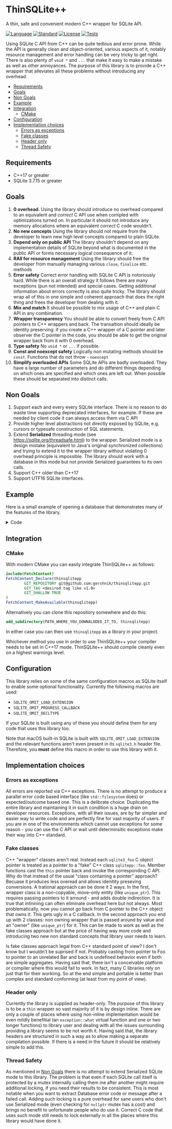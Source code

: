 #  ThinSQLite++

A thin, safe and convenient modern C++ wrapper for SQLite API.

[![Language](https://img.shields.io/badge/language-C++-blue.svg)](https://isocpp.org/)
[![Standard](https://img.shields.io/badge/C%2B%2B-17-blue.svg)](https://en.wikipedia.org/wiki/C%2B%2B#Standardization)
[![License](https://img.shields.io/badge/license-BSD-brightgreen.svg)](https://opensource.org/licenses/BSD-3-Clause)
[![Tests](https://github.com/gershnik/thinsqlitepp/actions/workflows/cmake.yml/badge.svg)](https://github.com/gershnik/thinsqlitepp/actions/workflows/cmake.yml)


Using SQLite C API from C++ can be quite tedious and error prone. While the API is generally clean and object-oriented, various aspects of it, notably resource management and error handling can be very tricky to get right. There is also plenty of `void *` and `...` that make it easy to make a mistake as well as other annoyances. The purpose of this library is to provide a C++ wrapper that alleviates all these problems without introducing any overhead.

<!-- TOC depthfrom:2 -->

- [Requirements](#requirements)
- [Goals](#goals)
- [Non Goals](#non-goals)
- [Example](#example)
- [Integration](#integration)
    - [CMake](#cmake)
- [Configuration](#configuration)
- [Implementation choices](#implementation-choices)
    - [Errors as exceptions](#errors-as-exceptions)
    - [Fake classes](#fake-classes)
    - [Header only](#header-only)
    - [Thread Safety](#thread-safety)

<!-- /TOC -->

## Requirements

* C++17 or greater
* SQLite 3.7.15 or greater

## Goals

1. **0 overhead**. Using the library should introduce no overhead compared to an equivalent and *correct* C API use when comipled with optimizations turned on. In particular it should not introduce any memory allocations where an equivalent *correct* C code wouldn't.
2. **No new concepts** Using the library should not require from the developer to learn new high level concepts compared to plain SQLite.   
3. **Depend only on public API** The library shouldn't depend on any implementation details of SQLite beyond what is documented in the public API or forms necessary logical consequence of it.
4. **RAII for resource management** Using the library should free the developer from manually managing various `close`, `finalize` etc. methods
5. **Error safety** Correct error handling with SQLite C API is notoriously hard. While there is an overall strategy it follows there are many exceptions (pun not intended) and special cases. Getting additional information about errors correctly is also quite tricky. The library should wrap all of this in one simple and coherent approach that does the right thing and frees the developer from dealing with it.
6. **Mix and match** It should be possible to mix usage of C++ and plain C API in any combination.
7. **Wrapper transparency** You should be able to convert freely from C API pointers to C++ wrappers and back. The transaltion should ideally be identity preserving: if you create a C++ wrapper of a C pointer and later observer the C pointer in the code, you should be able to get the original wrapper back from it with 0 overhead.
8. **Type safety** No `void *` or `...` if possible.
9. **Const and noexcept safety** Logically non mutating methods should be `const`. Functions that do not throw - `noexcept` 
10. **Simplify overloaded APIs** Some SQLite APIs are badly overloaded. They have a large number of parameters and do different things depending on which ones are specified and which ones are left out. When possible these should be separated into distinct calls.

## Non Goals

1. Support each and every every SQLite interface. There is no reason to do waste time supporting deprecated interfaces, for example. If these are needed by client code it can always access them via C API
2. Provide higher level abstractions not directly exposed by SQLite, e.g. cursors or typesafe construction of SQL statements.
3. Extend **Serialized** threading mode (see https://sqlite.org/threadsafe.html) to the wrapper. Serialized mode is a design mistake (equivalent to Java's original synchronized collections) and trying to extend it to the wrapper library without violating 0 overhead principle is impossible. The library should work with a database in this mode but not provide Serialized guarantees to its own calls.
4. Support C++ older than C++17
5. Support UTF16 SQLite interfaces. 

## Example

Here is a small example of opening a database that demonstrates many of the features of the library.

<details>
<summary>Code</summary>

```cpp

std::filesystem::path dbFolder = ...;

auto db = database::open((dbFolder / "database.db").string(),
                            SQLITE_OPEN_READWRITE |
                            SQLITE_OPEN_NOMUTEX |
                            SQLITE_OPEN_PRIVATECACHE);


db->config<SQLITE_DBCONFIG_ENABLE_LOAD_EXTENSION>(1, nullptr);
db->config<SQLITE_DBCONFIG_ENABLE_FKEY>(1, nullptr);

db->exec("PRAGMA journal_mode=WAL");

auto st = statement::create(*db, "PRAGMA user_version");
if (!st->step())
    throw std::runtime_error("No user_version in database");
auto version = st->column_value<int64_t>(0);

st = statement::create(*db, "SELECT value FROM metadata WHERE key = 'schemaHash'");
if (!st->step())
    throw std::runtime_error("No schema hash in database");
std::string schemaHash(st->column_value<std::string_view>(0));

if (schemaHash != g_dbSchemaHash)
    throw std::runtime_error("Database schema mismatch");

```

</details>

## Integration

### CMake

With modern CMake you can easily integrate ThinSQLite++ as follows:
```cmake
include(FetchContent)
FetchContent_Declare(thinsqlitepp
        GIT_REPOSITORY git@github.com:gershnik/thinsqlitepp.git
        GIT_TAG <desired tag like v1.0>
        GIT_SHALLOW TRUE
)
FetchContent_MakeAvailable(thinsqlitepp)
``` 
  
Alternatively you can clone this repository somewhere and do this:

```cmake
add_subdirectory(PATH_WHERE_YOU_DOWNALODED_IT_TO, thinsqlitepp)
```

In either case you can then use `thinsqlitepp` as a library in your project. 

Whichever method you use in order to use ThinSQLite++ your compiler needs to be set in C++17 mode. 
ThinSQLite++ should compile cleanly even on a highest warnings level. 

## Configuration

This library relies on some of the same configuration macros as SQLite itself to enable some optional functionality. Currently the following macros are used:

* `SQLITE_OMIT_LOAD_EXTENSION`
* `SQLITE_OMIT_PROGRESS_CALLBACK`
* `SQLITE_OMIT_DECLTYPE`

If your SQLite is built using any of these you should define them for any code that uses this library too.

Note that macOS built-in SQLite is built with `SQLITE_OMIT_LOAD_EXTENSION` and the relevant functions aren't even present in its `sqlite3.h` header file. Therefore, you **must** define this macro in order to use this library with it.


## Implementation choices

### Errors as exceptions

All errors are reported via C++ exceptions. There is no attempt to produce a parallel error code based interface (like `std::filesystem` does) or expected/outcome based one. This is a delibrate choice. Duplicating the entire library and maintaining it in such condition is a huge drain on developer resources. Exceptions, with all their issues, are by far simpler and easier way to write code and are perfectly fine for vast majority of users. If you are in one of the environments which cannot use exceptions for some reason - you can use the C API or wait until determinsitic exceptions make their way into C++ standard.

### Fake classes

C++ "wrapper" classes aren't real. Instead each `sqlite3_foo` C object pointer is treated as a pointer to a "fake" C++ class  `sqlitepp::foo`. Member functions cast the `this` pointer back and invoke the corresponding C API. Why do that instead of the usual "class containing a pointer" approach? Becuase it produces less overead and allows idenitity preseving conversions. A trational approach can be done it 2 ways. In the first, wrapper class is a non-copyable, move-only entity (like `unique_ptr`). This requires passing pointers to it arround  - and adds double indirection. It is true that inlinining can often eliminate overhead here but not always. Most problematically, now you cannot go back from C pointer to the C++ object that owns it. This gets ugly in a C callback. In the second approach you end up with 2 classes: non owning wrapper that is passed around by value and an "owner" (like `unique_ptr`) for it. This can be made to work as well as the fake classes approach but at the price of having way more code and introducing two new non standard concepts that library user needs to learn. 

Is fake classes approach legal from C++ standard point of view? I don't know but I wouldn't be suprised if not. Probably casting from pointer to Foo to pointer to an unrelated Bar and back is undefined behavior even if both are simple aggregates. Having said that, there isn't a conceivable platform or compiler where this would fail to work. In fact, many C libraries rely on just that for their workimg. So at the end simple and portable is better than complex and standard conforming (at least from my point of view).

### Header only

Currently the library is supplied as header-only. The purpose of this library is to be a `thin` wrapper so vast majority of it is by design inline. There are only a couple of places where using non-inline implementation would be even mildly benefitial (an `exception::what` virtual function and one or two longer functions) to library user and dealing with all the issues surrounding providing a library seems to be not worth it. Having said that, the library headers are structured in such a way as to allow making a separate compilation possible. If there is a need in the future it should be relatively simple to add this.

### Thread Safety

As mentioned in [Non Goals](#non-goals) there is no attempt to extend Serialized SQLite mode to this library. The problem is that even if each SQLite call itself is protected by a mutex internally calling them ine after another might require additional locking, if you need their results to be consistent. This is most notable when you want to extract Database error code or message after a failed call.
Adding such locking is a pure overhead for sane users who don't use Serialized mode (even checking for `nullptr` mutex has a cost) and brings no benefit to unfortunate people who do use it. Correct C code that uses such mode still needs to lock externally in all the places where this library would have done it.



